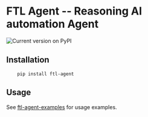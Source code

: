 

FTL Agent -- Reasoning AI automation Agent
==========================================

![Current version on PyPI](http://img.shields.io/pypi/v/ftl-agent.svg)


Installation
------------

```console
    pip install ftl-agent
```



Usage
-----


See [ftl-agent-examples](http://github.com/benthomasson/ftl-agent-examples) for usage examples.
